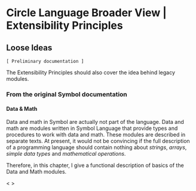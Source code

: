 ﻿Circle Language Broader View | Extensibility Principles
=======================================================

Loose Ideas
-----------

`[ Preliminary documentation ]`

The Extensibility Principles should also cover the idea behind legacy modules.

### From the original Symbol documentation

#### Data & Math

Data and math in Symbol are actually not part of the language. Data and math are modules written in Symbol Language that provide types and procedures to work with data and math. These modules are described in separate texts. At present, it would not be convincing if the full description of a programming language should contain nothing about *strings*, *arrays*, *simple data types* and *mathematical operations*.

Therefore, in this chapter, I give a functional description of basics of the Data and Math modules.

< >
